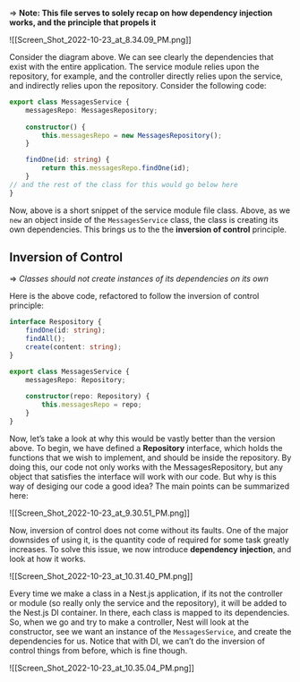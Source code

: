⇒ **Note: This file serves to solely recap on how dependency injection works, and the principle that propels it**

![[Screen_Shot_2022-10-23_at_8.34.09_PM.png]]

Consider the diagram above. We can see clearly the dependencies that exist with the entire application. The service module relies upon the repository, for example, and the controller directly relies upon the service, and indirectly relies upon the repository. Consider the following code:

```TypeScript
export class MessagesService {
	messagesRepo: MessagesRepository;
	
	constructor() {
		this.messagesRepo = new MessagesRepository();
	}

	findOne(id: string) {
		return this.messagesRepo.findOne(id);
	}
// and the rest of the class for this would go below here
}
```

Now, above is a short snippet of the service module file class. Above, as we `new` an object inside of the `MessagesService` class, the class is creating its own dependencies. This brings us to the the **inversion of control** principle.

## Inversion of Control

⇒ _Classes should not create instances of its dependencies on its own_

Here is the above code, refactored to follow the inversion of control principle:

```TypeScript
interface Respository {
	findOne(id: string);
	findAll();
	create(content: string);
}

export class MessagesService {
	messagesRepo: Repository;
	
	constructor(repo: Repository) {
		this.messagesRepo = repo;
	}
}
```

Now, let’s take a look at why this would be vastly better than the version above. To begin, we have defined a **Repository** interface, which holds the functions that we wish to implement, and should be inside the repository. By doing this, our code not only works with the MessagesRepository, but any object that satisfies the interface will work with our code. But why is this way of desiging our code a good idea? The main points can be summarized here:

![[Screen_Shot_2022-10-23_at_9.30.51_PM.png]]

Now, inversion of control does not come without its faults. One of the major downsides of using it, is the quantity code of required for some task greatly increases. To solve this issue, we now introduce **dependency injection**, and look at how it works.

![[Screen_Shot_2022-10-23_at_10.31.40_PM.png]]

Every time we make a class in a Nest.js application, if its not the controller or module (so really only the service and the repository), it will be added to the Nest.js DI container. In there, each class is mapped to its dependencies. So, when we go and try to make a controller, Nest will look at the constructor, see we want an instance of the `MessagesService`, and create the dependencies for us. Notice that with DI, we can’t do the inversion of control things from before, which is fine though.

![[Screen_Shot_2022-10-23_at_10.35.04_PM.png]]